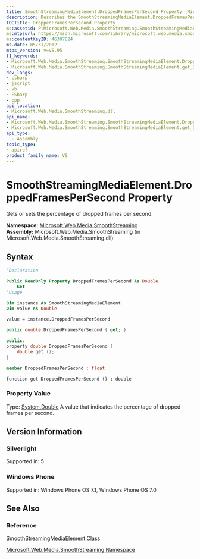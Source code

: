 ```yaml
---
title: SmoothStreamingMediaElement.DroppedFramesPerSecond Property (Microsoft.Web.Media.SmoothStreaming)
description: Describes the SmoothStreamingMediaElement.DroppedFramesPerSecond property and details its syntax, property value, and Silverlight information.
TOCTitle: DroppedFramesPerSecond Property
ms:assetid: P:Microsoft.Web.Media.SmoothStreaming.SmoothStreamingMediaElement.DroppedFramesPerSecond
ms:mtpsurl: https://msdn.microsoft.com/library/microsoft.web.media.smoothstreaming.smoothstreamingmediaelement.droppedframespersecond(v=VS.95)
ms:contentKeyID: 46307824
ms.date: 05/31/2012
mtps_version: v=VS.95
f1_keywords:
- Microsoft.Web.Media.SmoothStreaming.SmoothStreamingMediaElement.DroppedFramesPerSecond
- Microsoft.Web.Media.SmoothStreaming.SmoothStreamingMediaElement.get_DroppedFramesPerSecond
dev_langs:
- csharp
- jscript
- vb
- FSharp
- cpp
api_location:
- Microsoft.Web.Media.SmoothStreaming.dll
api_name:
- Microsoft.Web.Media.SmoothStreaming.SmoothStreamingMediaElement.DroppedFramesPerSecond
- Microsoft.Web.Media.SmoothStreaming.SmoothStreamingMediaElement.get_DroppedFramesPerSecond
api_type:
  - Assembly
topic_type:
- apiref
product_family_name: VS
---
```


# SmoothStreamingMediaElement.DroppedFramesPerSecond Property

Gets or sets the percentage of dropped frames per second.

**Namespace:**  [Microsoft.Web.Media.SmoothStreaming](microsoft-web-media-smoothstreaming-namespace_1.md)  
**Assembly:**  Microsoft.Web.Media.SmoothStreaming (in Microsoft.Web.Media.SmoothStreaming.dll)

## Syntax

```vb
'Declaration

Public ReadOnly Property DroppedFramesPerSecond As Double
    Get
'Usage

Dim instance As SmoothStreamingMediaElement
Dim value As Double

value = instance.DroppedFramesPerSecond
```

```csharp
public double DroppedFramesPerSecond { get; }
```

```cpp
public:
property double DroppedFramesPerSecond {
    double get ();
}
```

``` fsharp
member DroppedFramesPerSecond : float
```

```jscript
function get DroppedFramesPerSecond () : double
```

### Property Value

Type: [System.Double](https://msdn.microsoft.com/library/643eft0t\(v=vs.95\))  
A value that indicates the percentage of dropped frames per second.

## Version Information

### Silverlight

Supported in: 5  

### Windows Phone

Supported in: Windows Phone OS 7.1, Windows Phone OS 7.0  

## See Also

### Reference

[SmoothStreamingMediaElement Class](smoothstreamingmediaelement-class-microsoft-web-media-smoothstreaming_1.md)

[Microsoft.Web.Media.SmoothStreaming Namespace](microsoft-web-media-smoothstreaming-namespace_1.md)
